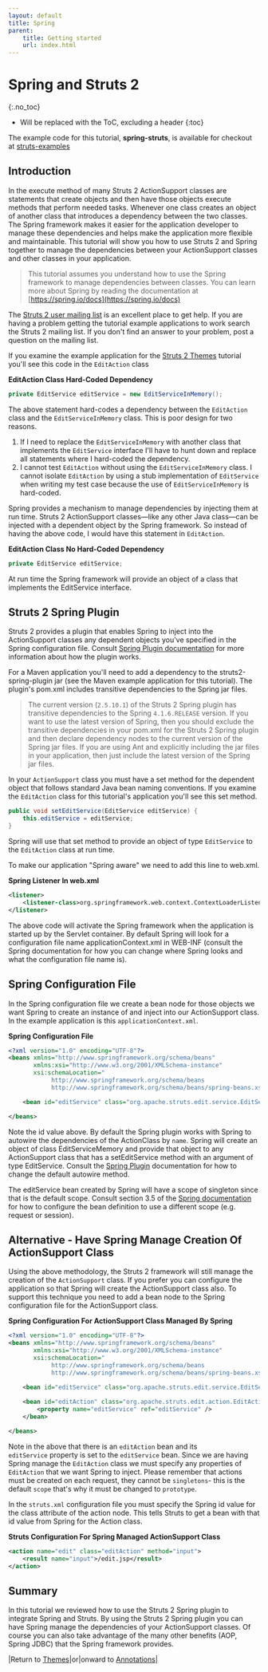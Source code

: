 ```yaml
---
layout: default
title: Spring
parent:
    title: Getting started
    url: index.html
---
```


# Spring and Struts 2
{:.no_toc}

* Will be replaced with the ToC, excluding a header
{:toc}

The example code for this tutorial, **spring-struts**, is available for checkout at [struts-examples](https://github.com/apache/struts-examples)

## Introduction

In the execute method of many Struts 2 ActionSupport classes are statements that create objects and then have those 
objects execute methods that perform needed tasks. Whenever one class creates an object of another class that introduces 
a dependency between the two classes. The Spring framework makes it easier for the application developer to manage these 
dependencies and helps make the application more flexible and maintainable. This tutorial will show you how to use Struts 2 
and Spring together to manage the dependencies between your ActionSupport classes and other classes in your application.

> This tutorial assumes you understand how to use the Spring framework to manage dependencies between classes. You can 
> learn more about Spring by reading the documentation at [https://spring.io/docs](https://spring.io/docs)

The [Struts 2 user mailing list](http://struts.apache.org/mail.html) is an excellent place to get help. If you are having 
a problem getting the tutorial example applications to work search the Struts 2 mailing list. If you don't find an answer 
to your problem, post a question on the mailing list.

If you examine the example application for the [Struts 2 Themes](themes.html) tutorial you'll see this code in the 
`EditAction` class

**EditAction Class Hard-Coded Dependency**

```java
private EditService editService = new EditServiceInMemory();
```

The above statement hard-codes a dependency between the `EditAction` class and the `EditServiceInMemory` class. This is 
poor design for two reasons.

1. If I need to replace the `EditServiceInMemory` with another class that implements the `EditService` interface I'll 
  have to hunt down and replace all statements where I hard-coded the dependency.
2. I cannot test `EditAction` without using the `EditServiceInMemory` class. I cannot isolate `EditAction` by using 
  a stub implementation of `EditService` when writing my test case because the use of `EditServiceInMemory` is hard-coded.

Spring provides a mechanism to manage dependencies by injecting them at run time. Struts 2 ActionSupport classes—like 
any other Java class—can be injected with a dependent object by the Spring framework. So instead of having the above code, 
I would have this statement in `EditAction`.

**EditAction Class No Hard-Coded Dependency**

```java
private EditService editService;
```

At run time the Spring framework will provide an object of a class that implements the EditService interface.

## Struts 2 Spring Plugin

Struts 2 provides a plugin that enables Spring to inject into the ActionSupport classes any dependent objects you've 
specified in the Spring configuration file. Consult [Spring Plugin documentation](../plugins/spring/) for more information 
about how the plugin works.

For a Maven application you'll need to add a dependency to the struts2-spring-plugin jar (see the Maven example application 
for this tutorial). The plugin's pom.xml includes transitive dependencies to the Spring jar files.

> The current version (`2.5.10.1`) of the Struts 2 Spring plugin has transitive dependencies to the Spring `4.1.6.RELEASE` version. 
> If you want to use the latest version of Spring, then you should exclude the transitive dependencies in your pom.xml 
> for the Struts 2 Spring plugin and then declare dependency nodes to the current version of the Spring jar files. 
> If you are using Ant and explicitly including the jar files in your application, then just include the latest version 
> of the Spring jar files.

In your `ActionSupport` class you must have a set method for the dependent object that follows standard Java bean naming 
conventions. If you examine the `EditAction` class for this tutorial's application you'll see this set method.

```java
public void setEditService(EditService editService) {
    this.editService = editService;
}
```

Spring will use that set method to provide an object of type `EditService` to the `EditAction` class at run time.

To make our application "Spring aware" we need to add this line to web.xml.

**Spring Listener In web.xml**

```xml
<listener>
    <listener-class>org.springframework.web.context.ContextLoaderListener</listener-class>
</listener>
```

The above code will activate the Spring framework when the application is started up by the Servlet container. By default 
Spring will look for a configuration file name applicationContext.xml in WEB-INF (consult the Spring documentation for 
how you can change where Spring looks and what the configuration file name is).

## Spring Configuration File

In the Spring configuration file we create a bean node for those objects we want Spring to create an instance of and inject 
into our ActionSupport class. In the example application is this `applicationContext.xml`.

**Spring Configuration File**

```xml
<?xml version="1.0" encoding="UTF-8"?>
<beans xmlns="http://www.springframework.org/schema/beans"
       xmlns:xsi="http://www.w3.org/2001/XMLSchema-instance"
       xsi:schemaLocation="
            http://www.springframework.org/schema/beans
            http://www.springframework.org/schema/beans/spring-beans.xsd">

    <bean id="editService" class="org.apache.struts.edit.service.EditServiceInMemory" />

</beans>
```

Note the id value above. By default the Spring plugin works with Spring to autowire the dependencies of the ActionClass 
by `name`. Spring will create an object of class EditServiceMemory and provide that object to any ActionSupport class 
that has a setEditService method with an argument of type EditService. Consult the [Spring Plugin](../plugins/spring/) 
documentation for how to change the default autowire method.

The editService bean created by Spring will have a scope of singleton since that is the default scope. Consult section 
3.5 of the [Spring documentation](https://spring.io/docs) for how to configure the bean definition to use a different 
scope (e.g. request or session).

## Alternative - Have Spring Manage Creation Of ActionSupport Class

Using the above methodology, the Struts 2 framework will still manage the creation of the `ActionSupport` class. If you 
prefer you can configure the application so that Spring will create the ActionSupport class also. To support this technique 
you need to add a bean node to the Spring configuration file for the ActionSupport class.

**Spring Configuration For ActionSupport Class Managed By Spring**

```xml
<?xml version="1.0" encoding="UTF-8"?>
<beans xmlns="http://www.springframework.org/schema/beans"
       xmlns:xsi="http://www.w3.org/2001/XMLSchema-instance"
       xsi:schemaLocation="
            http://www.springframework.org/schema/beans
            http://www.springframework.org/schema/beans/spring-beans.xsd">
            
    <bean id="editService" class="org.apache.struts.edit.service.EditServiceInMemory" />

    <bean id="editAction" class="org.apache.struts.edit.action.EditAction" scope="prototype">
        <property name="editService" ref="editService" />
    </bean>

</beans>
```

Note in the above that there is an `editAction` bean and its `editService` property is set to the `editService` bean. 
Since we are having Spring manage the `EditAction` class we must specify any properties of `EditAction` that we want Spring 
to inject. Please remember that actions must be created on each request, they cannot be `singletons`- this is the default 
`scope` that's why it must be changed to `prototype`.

In the `struts.xml` configuration file you must specify the Spring id value for the class attribute of the action node. 
This tells Struts to get a bean with that id value from Spring for the Action class.

**Struts Configuration For Spring Managed ActionSupport Class**

```xml
<action name="edit" class="editAction" method="input">
    <result name="input">/edit.jsp</result>
</action>
```

## Summary

In this tutorial we reviewed how to use the Struts 2 Spring plugin to integrate Spring and Struts. By using the Struts 2 
Spring plugin you can have Spring manage the dependencies of your ActionSupport classes. Of course you can also take 
advantage of the many other benefits (AOP, Spring JDBC) that the Spring framework provides.

|Return to [Themes](themes.html)|or|onward to [Annotations](annotations.html)|
